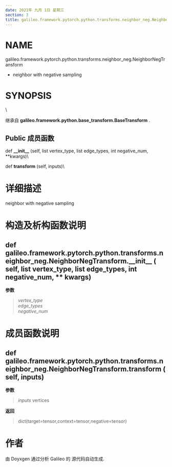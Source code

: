 ```yaml
---
date: 2021年 九月 1日 星期三
section: 3
title: galileo.framework.pytorch.python.transforms.neighbor_neg.NeighborNegTransform
---
```


# NAME

galileo.framework.pytorch.python.transforms.neighbor_neg.NeighborNegTransform
- neighbor with negative sampling

# SYNOPSIS

\

继承自 **galileo.framework.python.base_transform.BaseTransform** .

## Public 成员函数

def **\_\_init\_\_** (self, list vertex_type, list edge_types, int
negative_num, \*\*kwargs)\

def **transform** (self, inputs)\

# 详细描述

neighbor with negative sampling

# 构造及析构函数说明

## def galileo.framework.pytorch.python.transforms.neighbor_neg.NeighborNegTransform.\_\_init\_\_ ( self, list vertex_type, list edge_types, int negative_num, \*\* kwargs)

**参数**

> *vertex_type*\
> *edge_types*\
> *negative_num*

# 成员函数说明

## def galileo.framework.pytorch.python.transforms.neighbor_neg.NeighborNegTransform.transform ( self, inputs)

**参数**

> *inputs* vertices

**返回**

> dict(target=tensor,context=tensor,negative=tensor)

# 作者

由 Doyxgen 通过分析 Galileo 的 源代码自动生成.
